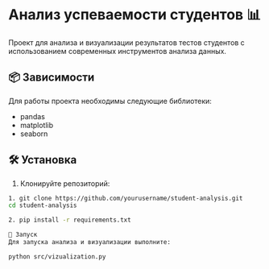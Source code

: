 # Анализ успеваемости студентов 📊

Проект для анализа и визуализации результатов тестов студентов с использованием современных инструментов анализа данных.

## 📦 Зависимости

Для работы проекта необходимы следующие библиотеки:

- pandas
- matplotlib
- seaborn

## 🛠️ Установка

1. Клонируйте репозиторий:
```bash
1. git clone https://github.com/yourusername/student-analysis.git
cd student-analysis

2. pip install -r requirements.txt

🚀 Запуск
Для запуска анализа и визуализации выполните:

python src/vizualization.py
